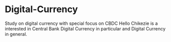 # Digital-Currency
Study on digital currency with special focus on CBDC
Hello
Chikezie is a interested in Central Bank Digital Currency in particular and Digital Currency in general.
